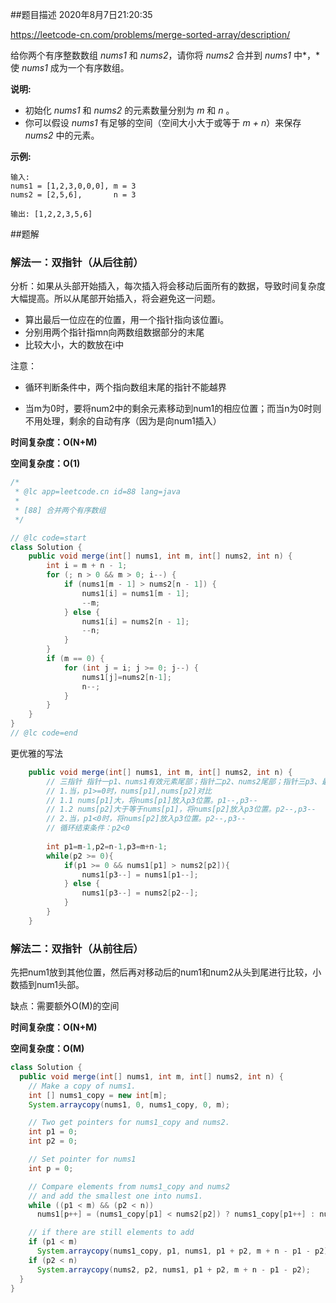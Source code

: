 

##题目描述	2020年8月7日21:20:35

https://leetcode-cn.com/problems/merge-sorted-array/description/

给你两个有序整数数组 *nums1* 和 *nums2*，请你将 *nums2* 合并到 *nums1* 中*，*使 *nums1* 成为一个有序数组。

 

**说明:**

- 初始化 *nums1* 和 *nums2* 的元素数量分别为 *m* 和 *n* 。
- 你可以假设 *nums1* 有足够的空间（空间大小大于或等于 *m + n*）来保存 *nums2* 中的元素。

 

**示例:**

```
输入:
nums1 = [1,2,3,0,0,0], m = 3
nums2 = [2,5,6],       n = 3

输出: [1,2,2,3,5,6]
```

##题解

### 解法一：双指针（从后往前）

分析：如果从头部开始插入，每次插入将会移动后面所有的数据，导致时间复杂度大幅提高。所以从尾部开始插入，将会避免这一问题。

- 算出最后一位应在的位置，用一个指针指向该位置i。
- 分别用两个指针指mn向两数组数据部分的末尾
- 比较大小，大的数放在i中

注意：

- 循环判断条件中，两个指向数组末尾的指针不能越界

- 当m为0时，要将num2中的剩余元素移动到num1的相应位置；而当n为0时则不用处理，剩余的自动有序（因为是向num1插入）

**时间复杂度：O(N+M)**

**空间复杂度：O(1)**

```java
/*
 * @lc app=leetcode.cn id=88 lang=java
 *
 * [88] 合并两个有序数组
 */

// @lc code=start
class Solution {
    public void merge(int[] nums1, int m, int[] nums2, int n) {
        int i = m + n - 1;
        for (; n > 0 && m > 0; i--) {
            if (nums1[m - 1] > nums2[n - 1]) {
                nums1[i] = nums1[m - 1];
                --m;
            } else {
                nums1[i] = nums2[n - 1];
                --n;
            }
        }
        if (m == 0) {
            for (int j = i; j >= 0; j--) {
                nums1[j]=nums2[n-1];
                n--;
            }
        }
    }
}
// @lc code=end

```

更优雅的写法

```java
    public void merge(int[] nums1, int m, int[] nums2, int n) {
        // 三指针 指针一p1、nums1有效元素尾部；指针二p2、nums2尾部；指针三p3、最终数组尾部
        // 1.当，p1>=0时，nums[p1],nums[p2]对比
        // 1.1 nums[p1]大，将nums[p1]放入p3位置。p1--,p3--
        // 1.2 nums[p2]大于等于nums[p1]，将nums[p2]放入p3位置。p2--,p3--
        // 2.当，p1<0时，将nums[p2]放入p3位置。p2--,p3--
        // 循环结束条件：p2<0
        
        int p1=m-1,p2=n-1,p3=m+n-1;
        while(p2 >= 0){
            if(p1 >= 0 && nums1[p1] > nums2[p2]){
                nums1[p3--] = nums1[p1--];
            } else {
                nums1[p3--] = nums2[p2--];
            }
        }
    }
```



### 解法二：双指针（从前往后）

先把num1放到其他位置，然后再对移动后的num1和num2从头到尾进行比较，小数插到num1头部。

缺点：需要额外O(M)的空间

**时间复杂度：O(N+M)**

**空间复杂度：O(M)**

```java
class Solution {
  public void merge(int[] nums1, int m, int[] nums2, int n) {
    // Make a copy of nums1.
    int [] nums1_copy = new int[m];
    System.arraycopy(nums1, 0, nums1_copy, 0, m);

    // Two get pointers for nums1_copy and nums2.
    int p1 = 0;
    int p2 = 0;

    // Set pointer for nums1
    int p = 0;

    // Compare elements from nums1_copy and nums2
    // and add the smallest one into nums1.
    while ((p1 < m) && (p2 < n))
      nums1[p++] = (nums1_copy[p1] < nums2[p2]) ? nums1_copy[p1++] : nums2[p2++];

    // if there are still elements to add
    if (p1 < m)
      System.arraycopy(nums1_copy, p1, nums1, p1 + p2, m + n - p1 - p2);
    if (p2 < n)
      System.arraycopy(nums2, p2, nums1, p1 + p2, m + n - p1 - p2);
  }
}
```


